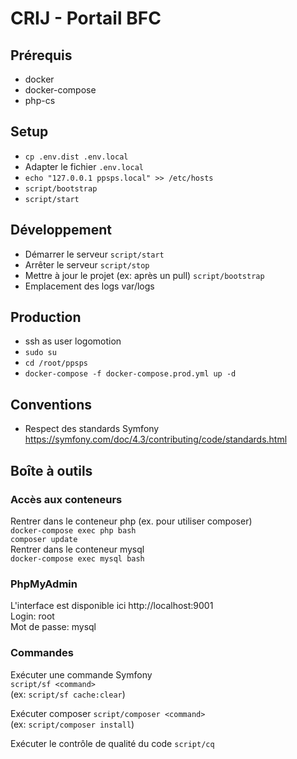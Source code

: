 # CRIJ - Portail BFC

## Prérequis
* docker
* docker-compose
* php-cs

## Setup
* `cp .env.dist .env.local`
* Adapter le fichier `.env.local`
* `echo "127.0.0.1 ppsps.local" >> /etc/hosts`
* `script/bootstrap`
* `script/start`

## Développement
* Démarrer le serveur `script/start`
* Arrêter le serveur `script/stop`
* Mettre à jour le projet (ex: après un pull) `script/bootstrap`
* Emplacement des logs var/logs

## Production
- ssh as user logomotion
- `sudo su`
- `cd /root/ppsps`
- `docker-compose -f docker-compose.prod.yml up -d`


## Conventions
* Respect des standards Symfony https://symfony.com/doc/4.3/contributing/code/standards.html

## Boîte à outils

### Accès aux conteneurs
Rentrer dans le conteneur php (ex. pour utiliser composer)  
`docker-compose exec php bash`   
`composer update`   
Rentrer dans le conteneur mysql  
`docker-compose exec mysql bash` 

### PhpMyAdmin
L'interface est disponible ici http://localhost:9001    
Login: root    
Mot de passe: mysql    

### Commandes

Exécuter une commande Symfony  
`script/sf <command>`  
(ex: `script/sf cache:clear`)

Exécuter composer
`script/composer <command>`  
(ex: `script/composer install`)

Exécuter le contrôle de qualité du code
`script/cq`  